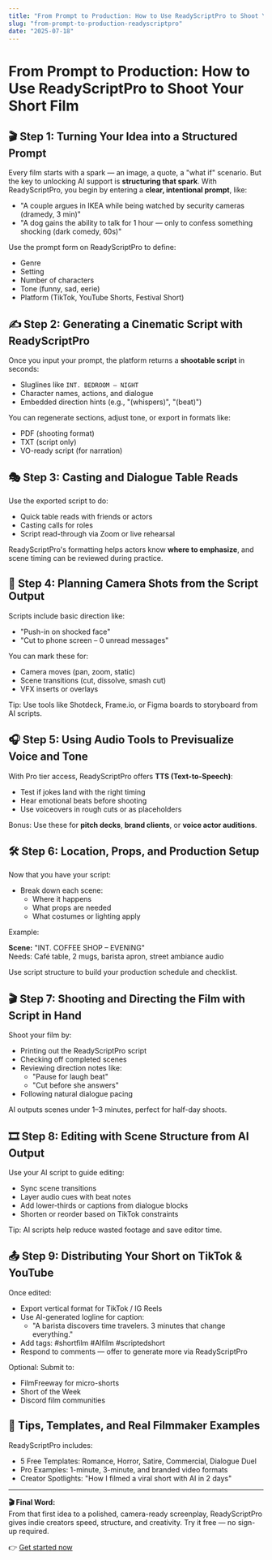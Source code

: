 ```yaml
---
title: "From Prompt to Production: How to Use ReadyScriptPro to Shoot Your Short Film"
slug: "from-prompt-to-production-readyscriptpro"
date: "2025-07-18"
---
```


# From Prompt to Production: How to Use ReadyScriptPro to Shoot Your Short Film

## 🎬 Step 1: Turning Your Idea into a Structured Prompt

Every film starts with a spark — an image, a quote, a "what if" scenario. But the key to unlocking AI support is **structuring that spark**. With ReadyScriptPro, you begin by entering a **clear, intentional prompt**, like:

- "A couple argues in IKEA while being watched by security cameras (dramedy, 3 min)"
- "A dog gains the ability to talk for 1 hour — only to confess something shocking (dark comedy, 60s)"

Use the prompt form on ReadyScriptPro to define:

- Genre
- Setting
- Number of characters
- Tone (funny, sad, eerie)
- Platform (TikTok, YouTube Shorts, Festival Short)

## ✍️ Step 2: Generating a Cinematic Script with ReadyScriptPro

Once you input your prompt, the platform returns a **shootable script** in seconds:

- Sluglines like `INT. BEDROOM – NIGHT`
- Character names, actions, and dialogue
- Embedded direction hints (e.g., "(whispers)", "(beat)")

You can regenerate sections, adjust tone, or export in formats like:

- PDF (shooting format)
- TXT (script only)
- VO-ready script (for narration)

## 🎭 Step 3: Casting and Dialogue Table Reads

Use the exported script to do:

- Quick table reads with friends or actors
- Casting calls for roles
- Script read-through via Zoom or live rehearsal

ReadyScriptPro's formatting helps actors know **where to emphasize**, and scene timing can be reviewed during practice.

## 🎥 Step 4: Planning Camera Shots from the Script Output

Scripts include basic direction like:

- "Push-in on shocked face"
- "Cut to phone screen – 0 unread messages"

You can mark these for:

- Camera moves (pan, zoom, static)
- Scene transitions (cut, dissolve, smash cut)
- VFX inserts or overlays

Tip: Use tools like Shotdeck, Frame.io, or Figma boards to storyboard from AI scripts.

## 🎧 Step 5: Using Audio Tools to Previsualize Voice and Tone

With Pro tier access, ReadyScriptPro offers **TTS (Text-to-Speech)**:

- Test if jokes land with the right timing
- Hear emotional beats before shooting
- Use voiceovers in rough cuts or as placeholders

Bonus: Use these for **pitch decks**, **brand clients**, or **voice actor auditions**.

## 🛠️ Step 6: Location, Props, and Production Setup

Now that you have your script:

- Break down each scene:
  - Where it happens
  - What props are needed
  - What costumes or lighting apply

Example:

**Scene:** "INT. COFFEE SHOP – EVENING"  
Needs: Café table, 2 mugs, barista apron, street ambiance audio

Use script structure to build your production schedule and checklist.

## 🎬 Step 7: Shooting and Directing the Film with Script in Hand

Shoot your film by:

- Printing out the ReadyScriptPro script
- Checking off completed scenes
- Reviewing direction notes like:
  - "Pause for laugh beat"
  - "Cut before she answers"
- Following natural dialogue pacing

AI outputs scenes under 1–3 minutes, perfect for half-day shoots.

## 🎞️ Step 8: Editing with Scene Structure from AI Output

Use your AI script to guide editing:

- Sync scene transitions
- Layer audio cues with beat notes
- Add lower-thirds or captions from dialogue blocks
- Shorten or reorder based on TikTok constraints

Tip: AI scripts help reduce wasted footage and save editor time.

## 📤 Step 9: Distributing Your Short on TikTok & YouTube

Once edited:

- Export vertical format for TikTok / IG Reels
- Use AI-generated logline for caption:
  - "A barista discovers time travelers. 3 minutes that change everything."
- Add tags: #shortfilm #AIfilm #scriptedshort
- Respond to comments — offer to generate more via ReadyScriptPro

Optional: Submit to:

- FilmFreeway for micro-shorts
- Short of the Week
- Discord film communities

## 🧠 Tips, Templates, and Real Filmmaker Examples

ReadyScriptPro includes:

- 5 Free Templates: Romance, Horror, Satire, Commercial, Dialogue Duel
- Pro Examples: 1-minute, 3-minute, and branded video formats
- Creator Spotlights: "How I filmed a viral short with AI in 2 days"

---

**🎬 Final Word:**  
From that first idea to a polished, camera-ready screenplay, ReadyScriptPro gives indie creators speed, structure, and creativity. Try it free — no sign-up required.

👉 [Get started now](https://readyscriptpro.com)